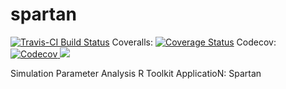 # spartan
[![Travis-CI Build Status](https://travis-ci.org/kalden/spartan.svg?branch=master)](https://travis-ci.org/kalden/spartan)
Coveralls: <a href='https://coveralls.io/github/kalden/spartan?branch=master'><img src='https://coveralls.io/repos/github/kalden/spartan/badge.svg?branch=master' alt='Coverage Status' /></a>
Codecov: <a href="https://codecov.io/gh/kalden/spartan">
  <img src="https://codecov.io/gh/kalden/spartan/branch/master/graph/badge.svg" alt="Codecov" />
</a>
<img src='https://cranlogs.r-pkg.org/badges/grand-total/spartan' />

Simulation Parameter Analysis R Toolkit ApplicatioN: Spartan
